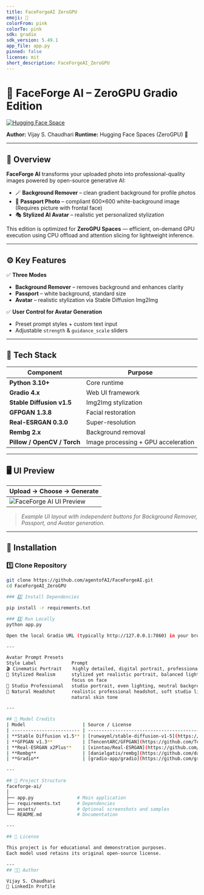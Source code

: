 ```yaml
---
title: FaceForgeAI ZeroGPU
emoji: 🐨
colorFrom: pink
colorTo: pink
sdk: gradio
sdk_version: 5.49.1
app_file: app.py
pinned: false
license: mit
short_description: FaceForgeAI_ZeroGPU
---
```


# 🎨 FaceForge AI – ZeroGPU Gradio Edition  
[![Hugging Face Space](https://img.shields.io/badge/🤗%20Open%20in-Hugging%20Face%20Space-yellow)](https://huggingface.co/spaces/VcRlAgent/FaceForgeAI_ZeroGPU)

**Author:** Vijay S. Chaudhari
**Runtime:** Hugging Face Spaces (ZeroGPU) 🚀  
 
---

## 🧠 Overview  
**FaceForge AI** transforms your uploaded photo into professional-quality images powered by open-source generative AI:  
- 🪄 **Background Remover** – clean gradient background for profile photos  
- 🛂 **Passport Photo** – compliant 600×600 white-background image  (Requires picture with frontal face)
- 🎭 **Stylized AI Avatar** – realistic yet personalized stylization  

This edition is optimized for **ZeroGPU Spaces** — efficient, on-demand GPU execution using CPU offload and attention slicing for lightweight inference.

---

## ⚙️ Key Features  
✅ **Three Modes**
- **Background Remover** – removes background and enhances clarity  
- **Passport** – white background, standard size  
- **Avatar** – realistic stylization via Stable Diffusion Img2Img  

✅ **User Control for Avatar Generation**
- Preset prompt styles + custom text input  
- Adjustable `strength` & `guidance_scale` sliders  

---

## 🧩 Tech Stack  

| Component | Purpose |
|------------|----------|
| **Python 3.10+** | Core runtime |
| **Gradio 4.x** | Web UI framework |
| **Stable Diffusion v1.5** | Img2Img stylization |
| **GFPGAN 1.3.8** | Facial restoration |
| **Real-ESRGAN 0.3.0** | Super-resolution |
| **Rembg 2.x** | Background removal |
| **Pillow / OpenCV / Torch** | Image processing + GPU acceleration |

---

## 🖥️ UI Preview  

| Upload → Choose → Generate |  
|-----------------------------|  
| ![FaceForge AI UI Preview](assets/faceforge_ui_demo.png) |  

> _Example UI layout with independent buttons for Background Remover, Passport, and Avatar generation._

---

## 🧰 Installation  

### 1️⃣ Clone Repository
```bash
git clone https://github.com/agentofAI/FaceForgeAI.git
cd FaceForgeAI_ZeroGPU

### 2️⃣ Install Dependencies

pip install -r requirements.txt

### 3️⃣ Run Locally
python app.py

Open the local Gradio URL (typically http://127.0.0.1:7860) in your browser.

---

Avatar Prompt Presets
Style Label	            Prompt
🎬 Cinematic Portrait	highly detailed, digital portrait, professional lighting, cinematic style, artistic AI avatar
🎨 Stylized Realism	    stylized yet realistic portrait, balanced lighting, subtle gradient background, sharp 
                        focus on face
🏢 Studio Professional	studio portrait, even lighting, neutral background, realistic skin, confident pose
🤵 Natural Headshot	    realistic professional headshot, soft studio lighting, neutral background, crisp details, 
                        natural skin tone

---

## 🧾 Model Credits
| Model                     | Source / License                                                                                              |
| ------------------------- | ------------------------------------------------------------------------------------------------------------- |
| **Stable Diffusion v1.5** | [runwayml/stable-diffusion-v1-5](https://huggingface.co/runwayml/stable-diffusion-v1-5) (CompVis / Runway ML) |
| **GFPGAN v1.3**           | [TencentARC/GFPGAN](https://github.com/TencentARC/GFPGAN) (MIT License)                                       |
| **Real-ESRGAN x2Plus**    | [xinntao/Real-ESRGAN](https://github.com/xinntao/Real-ESRGAN) (BSD License)                                   |
| **Rembg**                 | [danielgatis/rembg](https://github.com/danielgatis/rembg)                                                     |
| **Gradio**                | [gradio-app/gradio](https://github.com/gradio-app/gradio)                                                     |

---

## 🧠 Project Structure
faceforge-ai/
│
├── app.py                # Main application
├── requirements.txt      # Dependencies
├── assets/               # Optional screenshots and samples
└── README.md             # Documentation

---

## 📜 License

This project is for educational and demonstration purposes.
Each model used retains its original open-source license.

---
## 👨‍💻 Author

Vijay S. Chaudhari
🔗 LinkedIn Profile